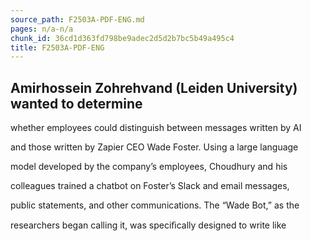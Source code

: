 ```yaml
---
source_path: F2503A-PDF-ENG.md
pages: n/a-n/a
chunk_id: 36cd1d363fd798be9adec2d5d2b7bc5b49a495c4
title: F2503A-PDF-ENG
---
```

## Amirhossein Zohrehvand (Leiden University) wanted to determine

whether employees could distinguish between messages written by AI

and those written by Zapier CEO Wade Foster. Using a large language

model developed by the company’s employees, Choudhury and his

colleagues trained a chatbot on Foster’s Slack and email messages,

public statements, and other communications. The “Wade Bot,” as the

researchers began calling it, was speciﬁcally designed to write like
